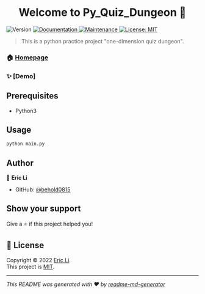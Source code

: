 <h1 align="center">Welcome to Py_Quiz_Dungeon 👋</h1>
<p>
  <img alt="Version" src="https://img.shields.io/badge/version-1.0.0-blue.svg?cacheSeconds=2592000" />
  <a href="https://github.com/behold0815/Py_Quiz_Dungeon/blob/master/README.md" target="_blank">
    <img alt="Documentation" src="https://img.shields.io/badge/documentation-yes-brightgreen.svg" />
  </a>
  <a href="" target="_blank">
    <img alt="Maintenance" src="https://img.shields.io/badge/Maintained%3F-yes-green.svg" />
  </a>
  <a href="" target="_blank">
    <img alt="License: MIT" src="https://img.shields.io/github/license/behold0815/Py_Quiz_Dungeon" />
  </a>
</p>

> This is a python practice project &#34;one-dimension quiz dungeon&#34;.

### 🏠 [Homepage](https://github.com/behold0815/Py_Quiz_Dungeon/blob/master/README.md)

### ✨ [Demo]

## Prerequisites

- Python3

## Usage

```sh
python main.py
```

## Author

👤 **Eric Li**

* GitHub: [@behold0815](https://github.com/behold0815)

## Show your support

Give a ⭐️ if this project helped you!

## 📝 License

Copyright © 2022 [Eric Li](https://github.com/behold0815).<br />
This project is [MIT](MIT).<br />

***
_This README was generated with ❤️ by [readme-md-generator](https://github.com/kefranabg/readme-md-generator)_
